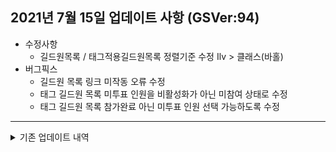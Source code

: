 ## 2021년 7월 15일 업데이트 사항 (GSVer:94)
* 수정사항
  * 길드원목록 / 태그적용길드원목록 정렬기준 수정
    Ilv > 클래스(바홀)
* 버그픽스
  * 길드원 목록 링크 미작동 오류 수정
  * 태그 길드원 목록 미투표 인원을 비활성화가 아닌 미참여 상태로 수정
  * 태그 길드원 목록 참가완료 아닌 미투표 인원 선택 가능하도록 수정

---


<details>
<summary>기존 업데이트 내역</summary>

## 2021년 7월 14일 업데이트 사항 (GSVer:83)
* 수정사항
  * 태그 보유 길드원 목록 템레벨/직업 포함 리스트 표기
    길드원을 선택하여 참가완료로 변경도 가능합니다.
* 버그픽스
  * 태그이름 변경 시 인풋필드 기본값 미갱신 오류 수정


## 2021년 7월 13일 업데이트 사항 (GSVer:72)

* 투표 URL 변경
  * https://dneifiend.github.io/lostark-guild-vote/
  * 구글 스크립트 웹앱 + 깃허브 페이지 방식으로 변경되었습니다.
    > [개발자코멘트] 이로써 상단의 구글 경고 (이 앱은 구글이 만든게 아닙니다) 경고가 제거되었습니다.
  * 기본 페이지는 투표결과 페이지로 수정하였습니다.
    > [개발자코멘트] 투표 전 다른 길드원들의 투표 추세를 확인한 후 투표하는것을 권장합니다.
* 투표 캐릭터 자동 선택
  * 투표한 경우 다음 투표페이지 접속 시 동일한 캐릭터가 자동으로 선택됩니다.
* 기타 수정사항
  * 참가완료로 변경 시 선택한 캐릭터들의 목록이 표기됩니다.
  * 출발시간/태그/길드원명 등 클릭 시 별도 메뉴가 생성되는 경우 마우스포인터 변경됩니다.
  * 태그명 팝업 내 입력창에 변경 전 태그명이 기본값으로 설정됩니다.

## 버그픽스
* character 파라미터가 길드원 목록과 일치하지 않는 경우 무한로딩 오류 수정
* 투표요일 추가(수밤/월밤)에 따른 레이드 투표일정 표기 로직 변경

</details>
